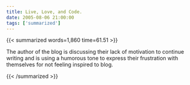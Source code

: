 ```yaml
---
title: Live, Love, and Code.
date: 2005-08-06 21:00:00
tags: ['summarized']
---
```


{{< summarized words=1,860 time=61.51 >}}

The author of the blog is discussing their lack of motivation to continue writing and is using a humorous tone to express their frustration with themselves for not feeling inspired to blog.

{{< /summarized >}}